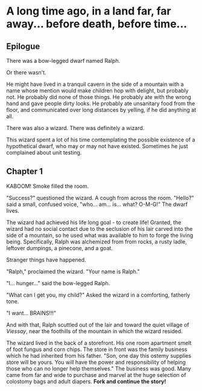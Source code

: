 A long time ago, in a land far, far away... before death, before time...
===

Epilogue
---

There was a bow-legged dwarf named Ralph.

Or there wasn't.

He might have lived in a tranquil cavern in the side of a mountain with a name whose mention would make children hop with delight, but probably not.  He probably did none of those things.  He probably ate with the wrong hand and gave people dirty looks.  He probably ate unsanitary food from the floor, and communicated over long distances by yelling, if he did anything at all.

There was also a wizard.
There was definitely a wizard.

This wizard spent a lot of his time contemplating the possible existence of a hypothetical dwarf, who may or may not have existed.  Sometimes he just complained about unit testing.

Chapter 1
---

KABOOM! Smoke filled the room. 

"Success?" questioned the wizard. 
A cough from across the room. "Hello?" said a small, confused voice, "who... am... is... what? O-M-G!"
The dwarf lives.

The wizard had achieved his life long goal -  to create life!  Granted, the wizard had no social contact due to the seclusion of his lair carved into the side of a mountain, so he used what was available to him to forge the living being.  Specifically, Ralph was alchemized from from rocks, a rusty ladle, leftover dumpings, a pinecone, and a goat.

Stranger things have happened.

"Ralph," proclaimed the wizard.  "Your name is Ralph."

"I... hunger..." said the bow-legged Ralph.

"What can I get you, my child?" Asked the wizard in a comforting, fatherly tone.

"I want... BRAINS!!!"

And with that, Ralph scuttled out of the lair and toward the quiet village of _Viessay_, near the foothills of the mountain in which the wizard resided.

The wizard lived in the back of a storefront. His one room apartment smelt of foot fungus and corn chips. The store in front was the family business which he had inherited from his father. "Son, one day this ostemy supplies store will be yours. You will have the power and responsibility of helping those who can no longer help themselves." The business was good. Many came from far and wide to purchase and marvel at the huge selection of colostomy bags and adult diapers.
__Fork and continue the story!__

